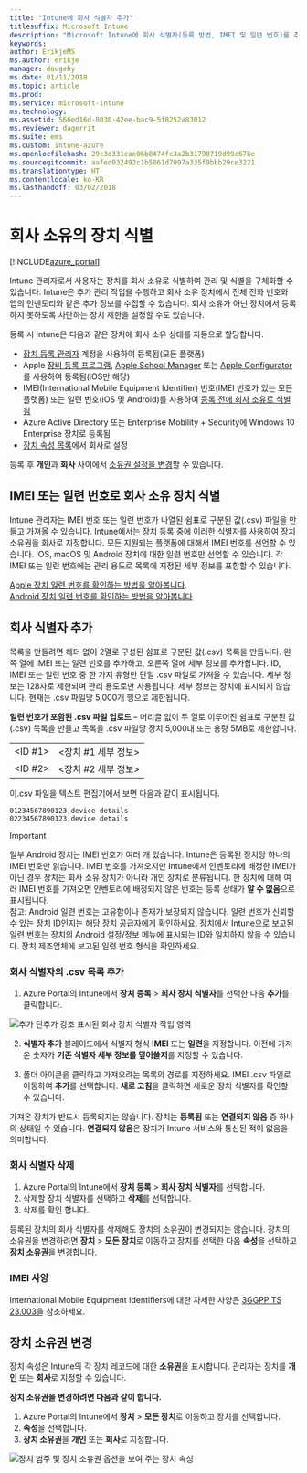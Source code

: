 ```yaml
---
title: "Intune에 회사 식별자 추가"
titlesuffix: Microsoft Intune
description: "Microsoft Intune에 회사 식별자(등록 방법, IMEI 및 일련 번호)를 추가하는 방법을 알아봅니다."
keywords: 
author: ErikjeMS
ms.author: erikje
manager: dougeby
ms.date: 01/11/2018
ms.topic: article
ms.prod: 
ms.service: microsoft-intune
ms.technology: 
ms.assetid: 566ed16d-8030-42ee-bac9-5f8252a83012
ms.reviewer: dagerrit
ms.suite: ems
ms.custom: intune-azure
ms.openlocfilehash: 29c3d331cae06b0474fc3a2b31790719d99c678e
ms.sourcegitcommit: aafed032492c1b5861d7097a335f9bbb29ce3221
ms.translationtype: HT
ms.contentlocale: ko-KR
ms.lasthandoff: 03/02/2018
---
```

# <a name="identify-devices-as-corporate-owned"></a>회사 소유의 장치 식별

[!INCLUDE[azure_portal](./includes/azure_portal.md)]

Intune 관리자로서 사용자는 장치를 회사 소유로 식별하여 관리 및 식별을 구체화할 수 있습니다. Intune은 추가 관리 작업을 수행하고 회사 소유 장치에서 전체 전화 번호와 앱의 인벤토리와 같은 추가 정보를 수집할 수 있습니다. 회사 소유가 아닌 장치에서 등록하지 못하도록 차단하는 장치 제한을 설정할 수도 있습니다.

등록 시 Intune은 다음과 같은 장치에 회사 소유 상태를 자동으로 할당합니다.

- [장치 등록 관리자](device-enrollment-manager-enroll.md) 계정을 사용하여 등록됨(모든 플랫폼)
- Apple [장비 등록 프로그램](device-enrollment-program-enroll-ios.md), [Apple School Manager](apple-school-manager-set-up-ios.md) 또는 [Apple Configurator](apple-configurator-enroll-ios.md)를 사용하여 등록됨(iOS만 해당)
- IMEI(International Mobile Equipment Identifier) 번호(IMEI 번호가 있는 모든 플랫폼) 또는 일련 번호(iOS 및 Android)를 사용하여 [등록 전에 회사 소유로 식별됨](#identify-corporate-owned-devices-with-imei-or-serial-number)
- Azure Active Directory 또는 Enterprise Mobility + Security에 Windows 10 Enterprise 장치로 등록됨
- [장치 속성 목록](#change-device-ownership)에서 회사로 설정

등록 후 **개인**과 **회사** 사이에서 [소유권 설정을 변경](#change-device-ownership)할 수 있습니다.

## <a name="identify-corporate-owned-devices-with-imei-or-serial-number"></a>IMEI 또는 일련 번호로 회사 소유 장치 식별

Intune 관리자는 IMEI 번호 또는 일련 번호가 나열된 쉼표로 구분된 값(.csv) 파일을 만들고 가져올 수 있습니다. Intune에서는 장치 등록 중에 이러한 식별자를 사용하여 장치 소유권을 회사로 지정합니다. 모든 지원되는 플랫폼에 대해서 IMEI 번호를 선언할 수 있습니다. iOS, macOS 및 Android 장치에 대한 일련 번호만 선언할 수 있습니다. 각 IMEI 또는 일련 번호에는 관리 용도로 목록에 지정된 세부 정보를 포함할 수 있습니다.

<!-- When you upload serial numbers for company-owned iOS devices, they must be paired with a corporate enrollment profile. Devices must then be enrolled using either Apple’s device enrollment program (DEP) or Apple Configurator to have them appear as company-owned. -->

[Apple 장치 일련 번호를 확인하는 방법을 알아봅니다](https://support.apple.com/HT204308).<br>
[Android 장치 일련 번호를 확인하는 방법을 알아봅니다](https://support.google.com/store/answer/3333000).

## <a name="add-corporate-identifiers"></a>회사 식별자 추가
목록을 만들려면 헤더 없이 2열로 구성된 쉼표로 구분된 값(.csv) 목록을 만듭니다. 왼쪽 열에 IMEI 또는 일련 번호를 추가하고, 오른쪽 열에 세부 정보를 추가합니다. ID, IMEI 또는 일련 번호 중 한 가지 유형만 단일 .csv 파일로 가져올 수 있습니다. 세부 정보는 128자로 제한되며 관리 용도로만 사용됩니다. 세부 정보는 장치에 표시되지 않습니다. 현재는 .csv 파일당 5,000개 행으로 제한됩니다.

**일련 번호가 포함된 .csv 파일 업로드** – 머리글 없이 두 열로 이루어진 쉼표로 구분된 값(.csv) 목록을 만들고 목록을 .csv 파일당 장치 5,000대 또는 용량 5MB로 제한합니다.

|||
|-|-|
|&lt;ID #1&gt;|&lt;장치 #1 세부 정보&gt;|
|&lt;ID #2&gt;|&lt;장치 #2 세부 정보&gt;|

이.csv 파일을 텍스트 편집기에서 보면 다음과 같이 표시됩니다.

```
01234567890123,device details
02234567890123,device details
```

> [!IMPORTANT]
> 일부 Android 장치는 IMEI 번호가 여러 개 있습니다. Intune은 등록된 장치당 하나의 IMEI 번호만 읽습니다. IMEI 번호를 가져오지만 Intune에서 인벤토리에 배정한 IMEI가 아닌 경우 장치는 회사 소유 장치가 아니라 개인 장치로 분류됩니다. 한 장치에 대해 여러 IMEI 번호를 가져오면 인벤토리에 배정되지 않은 번호는 등록 상태가 **알 수 없음**으로 표시됩니다.<br>
>참고: Android 일련 번호는 고유함이나 존재가 보장되지 않습니다. 일련 번호가 신뢰할 수 있는 장치 ID인지는 해당 장치 공급자에게 확인하세요.
>장치에서 Intune으로 보고된 일련 번호는 장치의 Android 설정/정보 메뉴에 표시되는 ID와 일치하지 않을 수 있습니다. 장치 제조업체에 보고된 일련 번호 형식을 확인하세요.

### <a name="add-a-csv-list-of-corporate-identifiers"></a>회사 식별자의 .csv 목록 추가

1. Azure Portal의 Intune에서 **장치 등록** > **회사 장치 식별자**를 선택한 다음 **추가**를 클릭합니다.

 ![추가 단추가 강조 표시된 회사 장치 식별자 작업 영역](./media/add-corp-id.png)

2. **식별자 추가** 블레이드에서 식별자 형식 **IMEI** 또는 **일련**을 지정합니다. 이전에 가져온 숫자가 **기존 식별자 세부 정보를 덮어쓸지**를 지정할 수 있습니다.

3. 폴더 아이콘을 클릭하고 가져오려는 목록의 경로를 지정하세요. IMEI .csv 파일로 이동하여 **추가**를 선택합니다. **새로 고침**을 클릭하면 새로운 장치 식별자를 확인할 수 있습니다.

가져온 장치가 반드시 등록되지는 않습니다. 장치는 **등록됨** 또는 **연결되지 않음** 중 하나의 상태일 수 있습니다. **연결되지 않음**은 장치가 Intune 서비스와 통신된 적이 없음을 의미합니다.

### <a name="delete-corporate-identifiers"></a>회사 식별자 삭제

1. Azure Portal의 Intune에서 **장치 등록** > **회사 장치 식별자**를 선택합니다.
2. 삭제할 장치 식별자를 선택하고 **삭제**를 선택합니다.
3. 삭제를 확인 합니다.

등록된 장치의 회사 식별자를 삭제해도 장치의 소유권이 변경되지는 않습니다. 장치의 소유권을 변경하려면 **장치** > **모든 장치**로 이동하고 장치를 선택한 다음 **속성**을 선택하고 **장치 소유권**을 변경합니다.

### <a name="imei-specifications"></a>IMEI 사양
International Mobile Equipment Identifiers에 대한 자세한 사양은 [3GGPP TS 23.003](https://portal.3gpp.org/desktopmodules/Specifications/SpecificationDetails.aspx?specificationId=729)을 참조하세요.

## <a name="change-device-ownership"></a>장치 소유권 변경

장치 속성은 Intune의 각 장치 레코드에 대한 **소유권**을 표시합니다. 관리자는 장치를 **개인** 또는 **회사**로 지정할 수 있습니다.

**장치 소유권을 변경하려면 다음과 같이 합니다.**
1. Azure Portal의 Intune에서 **장치** > **모든 장치**로 이동하고 장치를 선택합니다.
3. **속성**을 선택합니다.
4. **장치 소유권**을 **개인** 또는 **회사**로 지정합니다.

  ![장치 범주 및 장치 소유권 옵션을 보여 주는 장치 속성](./media/device-properties.png)
